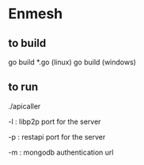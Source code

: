 # Enmesh 

## to build 
go build *.go (linux)
go build (windows) 


## to run 

./apicaller


-l : libp2p port for the server


-p : restapi port for the server


-m : mongodb authentication url
